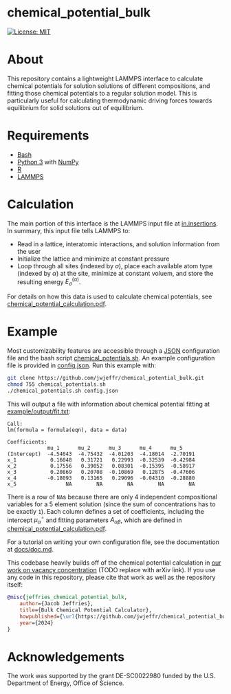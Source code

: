 # chemical_potential_bulk

[![License: MIT](https://img.shields.io/badge/License-MIT-yellow.svg)](https://opensource.org/licenses/MIT)

# About

This repository contains a lightweight LAMMPS interface to calculate chemical potentials for solution solutions of different compositions, and fitting those chemical potentials to a regular solution model. This is particularly useful for calculating thermodynamic driving forces towards equilibrium for solid solutions out of equilibrium.

# Requirements

- [Bash](https://www.gnu.org/software/bash/)
- [Python 3](https://www.python.org/) with [NumPy](https://numpy.org/)
- [R](https://www.r-project.org/)
- [LAMMPS](https://www.lammps.org/)

# Calculation

The main portion of this interface is the LAMMPS input file at [in.insertions](https://github.com/jwjeffr/chemical_potential_bulk/blob/main/in.insertions). In summary, this input file tells LAMMPS to:

- Read in a lattice, interatomic interactions, and solution information from the user
- Initialize the lattice and minimize at constant pressure
- Loop through all sites (indexed by $\sigma$), place each available atom type (indexed by $\alpha$) at the site, minimize at constant voluem, and store the resulting energy $E_\sigma^{(\alpha)}$.

For details on how this data is used to calculate chemical potentials, see [chemical_potential_calculation.pdf](https://github.com/jwjeffr/chemical_potential_bulk/blob/main/chemical_potential_calculation.pdf).

# Example

Most customizability features are accessible through a [JSON](https://en.wikipedia.org/wiki/JSON) configuration file and the bash script [chemical_potentials.sh](https://github.com/jwjeffr/chemical_potential_bulk/blob/main/chemical_potentials.sh). An example configuration file is provided in [config.json](https://github.com/jwjeffr/chemical_potential_bulk/blob/main/config.json). Run this example with:

```bash
git clone https://github.com/jwjeffr/chemical_potential_bulk.git
chmod 755 chemical_potentials.sh
./chemical_potentials.sh config.json
```

This will output a file with information about chemical potential fitting at [example/output/fit.txt](https://github.com/jwjeffr/chemical_potential_bulk/blob/main/example/output/fit.txt):

```
Call:
lm(formula = formula(eqn), data = data)

Coefficients:
             mu_1      mu_2      mu_3      mu_4      mu_5    
(Intercept)  -4.54043  -4.75432  -4.01203  -4.18014  -2.70191
x_1           0.16048   0.31721   0.22993  -0.32539  -0.42984
x_2           0.17556   0.39052   0.08301  -0.15395  -0.58917
x_3           0.20869   0.20708  -0.10869   0.12875  -0.47606
x_4          -0.18093   0.13165   0.29096  -0.04310  -0.28880
x_5                NA        NA        NA        NA        NA
```

There is a row of ``NA``s because there are only 4 independent compositional variables for a 5 element solution (since the sum of concentrations has to be exactly ``1``). Each column defines a set of coefficients, including the intercept $\mu_\alpha^\circ$ and fitting parameters $A_{\alpha\beta}$, which are defined in [chemical_potential_calculation.pdf](https://github.com/jwjeffr/chemical_potential_bulk/blob/main/chemical_potential_calculation.pdf).

For a tutorial on writing your own configuration file, see the documentation at [docs/doc.md](https://github.com/jwjeffr/chemical_potential_bulk/blob/main/docs/doc.md).

This codebase heavily builds off of the chemical potential calculation in [our work on vacancy concentration](https://github.com/jwjeffr/impurities) (TODO replace with arXiv link). If you use any code in this repository, please cite that work as well as the repository itself:

```bibtex
@misc{jeffries_chemical_potential_bulk,
    author={Jacob Jeffries},
    title={Bulk Chemical Potential Calculator},
    howpublished={\url{https://github.com/jwjeffr/chemical_potential_bulk}},
    year={2024}
}
```

# Acknowledgements

The  work  was  supported  by  the  grant  DE-SC0022980 funded by the U.S. Department of Energy,  Office of Science.